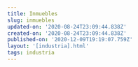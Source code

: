 ```yaml
---
title: Inmuebles
slug: inmuebles
updated-on: '2020-08-24T23:09:44.838Z'
created-on: '2020-08-24T23:09:44.838Z'
published-on: '2020-12-09T19:19:07.759Z'
layout: '[industria].html'
tags: industria
---
```



